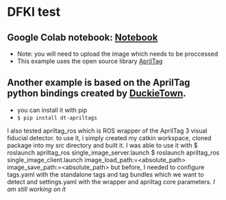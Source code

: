 # DFKI test
## Google Colab notebook: [Notebook][3]
  - Note: you will need to upload the image which needs to be proccessed
  - This example uses the open source library [AprilTag][1]

## Another example is based on the AprilTag python bindings created by [DuckieTown][2].
  - you can install it with pip
  - ``` $ pip install dt-apriltags ```

I also tested apriltag_ros which is ROS wrapper of the AprilTag 3 visual fiducial detector.
to use it, i simply created my catkin workspace, cloned package into my src directory
and built it. I was able to use it with
$ roslaunch apriltag_ros single_image_server.launch
$ roslaunch apriltag_ros single_image_client.launch image_load_path:=<absolute_path>
image_save_path:=<absolute_path>
but before, I needed to configure tags.yaml with the standalone tags and tag bundles which we want to detect and settings.yaml with the wrapper and apriltag core parameters. _I am still working on it_

[1]: https://github.com/AprilRobotics/apriltag "AprilTag"
[2]: https://github.com/duckietown/lib-dt-apriltags "DuckieTown"
[3]: https://colab.research.google.com/drive/1MEP59MF5hHvQMyfxJXglxgVy5iLYFS-7?usp=sharing "Notebook"
